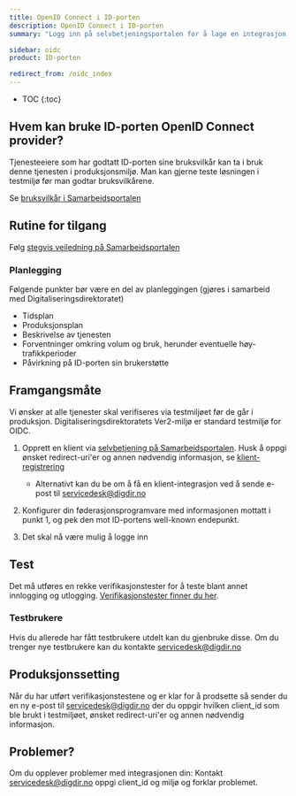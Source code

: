 ```yaml
---
title: OpenID Connect i ID-porten
description: OpenID Connect i ID-porten
summary: "Logg inn på selvbetjeningsportalen for å lage en integrasjon med ID-porten OIDC"

sidebar: oidc
product: ID-porten

redirect_from: /oidc_index
---
```

 
* TOC
{:toc}

## Hvem kan bruke ID-porten OpenID Connect provider?
Tjenesteeiere som har godtatt ID-porten sine bruksvilkår kan ta i bruk denne tjenesten i produksjonsmiljø. Man kan gjerne teste løsningen i testmiljø før man godtar bruksvilkårene.

Se [bruksvilkår i Samarbeidsportalen](https://samarbeid.digdir.no)

## Rutine for tilgang
Følg [stegvis veiledning på Samarbeidsportalen](https://samarbeid.digdir.no/id-porten/ta-i-bruk-id-porten/94)

### Planlegging
Følgende punkter bør være en del av planleggingen (gjøres i samarbeid med Digitaliseringsdirektoratet)

* Tidsplan
* Produksjonsplan
* Beskrivelse av tjenesten
* Forventninger omkring volum og bruk, herunder eventuelle høy-trafikkperioder
* Påvirkning på ID-porten sin brukerstøtte


## Framgangsmåte

Vi ønsker at alle tjenester skal verifiseres via testmiljøet før de går i produksjon. Digitaliseringsdirektoratets Ver2-miljø er standard testmiljø for OIDC.

1. Opprett en klient via [selvbetjening på Samarbeidsportalen](https://selvbetjening-samarbeid.difi.no). Husk å oppgi ønsket redirect-uri'er og annen nødvendig informasjon, se [klient-registrering]({{site.baseurl}}/docs/idporten/oidc/oidc_func_clientreg)
   - Alternativt kan du be om å få en klient-integrasjon ved å sende e-post til <a href="mailto:servicedesk@digdir.no">servicedesk@digdir.no</a>

 2. Konfigurer din føderasjonsprogramvare med informasjonen mottatt i punkt 1, og pek den mot ID-portens well-known endepunkt.
 3. Det skal nå være mulig å logge inn

## Test

Det må utføres en rekke verifikasjonstester for å teste blant annet innlogging og utlogging. [Verifikasjonstester finner du her]({{site.baseurl}}/docs/idporten/idporten/idporten_verifikasjonstester).  


### Testbrukere

Hvis du allerede har fått testbrukere utdelt kan du gjenbruke disse. Om du trenger nye testbrukere kan du kontakte <a href="mailto:servicedesk@digdir.no">servicedesk@digdir.no</a>

## Produksjonssetting

Når du har utført verifikasjonstestene og er klar for å prodsette så sender du en ny e-post til <a href="mailto:servicedesk@digdir.no">servicedesk@digdir.no</a> der du oppgir hvilken client_id som ble brukt i testmiljøet, ønsket redirect-uri'er og annen nødvendig informasjon.

## Problemer?

Om du opplever problemer med integrasjonen din: Kontakt <a href="mailto:servicedesk@digdir.no">servicedesk@digdir.no</a> oppgi client_id og miljø og forklar problemet.
